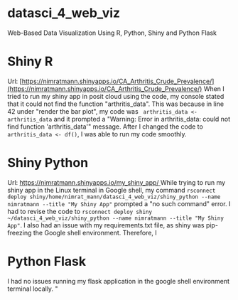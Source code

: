 # datasci_4_web_viz
Web-Based Data Visualization Using R, Python, Shiny and Python Flask

# Shiny R
Url: [https://nimratmann.shinyapps.io/CA_Arthritis_Crude_Prevalence/](https://nimratmann.shinyapps.io/CA_Arthritis_Crude_Prevalence/)
When I tried to run my shiny app in posit cloud using the code, my console stated that it could not find the function "arthritis_data". This was because in line 42 under "render the bar plot", my code was ``` arthritis_data <- arthritis_data``` and it prompted a "Warning: Error in arthritis_data: could not find function 'arthritis_data'" message. After I changed the code to ```arthritis_data <- df()```, I was able to run my code smoothly.


# Shiny Python
Url: [https://nimratmann.shinyapps.io/my_shiny_app/ ](https://nimratmann.shinyapps.io/my_shiny_app/ )
While trying to run my shiny app in the Linux terminal in Google shell, my command ```rsconnect deploy shiny/home/nimrat_mann/datasci_4_web_viz/shiny_python --name nimratmann --title "My Shiny App"``` prompted a "no such command" error. I had to revise the code to ``` rsconnect deploy shiny ~/datasci_4_web_viz/shiny_python --name nimratmann --title "My Shiny App" ```. I also had an issue with my requirements.txt file, as shiny was pip-freezing the Google shell environment. Therefore, I 


# Python Flask
I had no issues running my flask application in the google shell environment terminal locally.
"

